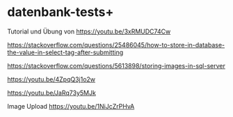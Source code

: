 # datenbank-tests+

Tutorial und Übung von https://youtu.be/3xRMUDC74Cw

https://stackoverflow.com/questions/25486045/how-to-store-in-database-the-value-in-select-tag-after-submitting

https://stackoverflow.com/questions/5613898/storing-images-in-sql-server

https://youtu.be/4ZpqQ3j1o2w

https://youtu.be/JaRq73y5MJk

Image Upload https://youtu.be/1NiJcZrPHvA